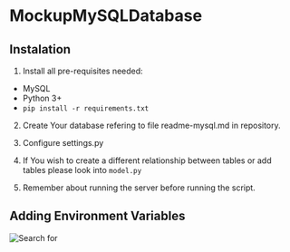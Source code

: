# MockupMySQLDatabase

## Instalation
1. Install all pre-requisites needed:
  - MySQL
  - Python 3+
  - ```pip install -r requirements.txt```

2. Create Your database refering to file readme-mysql.md in repository.

3. Configure settings.py

4. If You wish to create a different relationship between tables or add tables please look into ```model.py```

5. Remember about running the server before running the script.

## Adding Environment Variables

![Search for](https://i.imgur.com/GVkCkBd.png)
